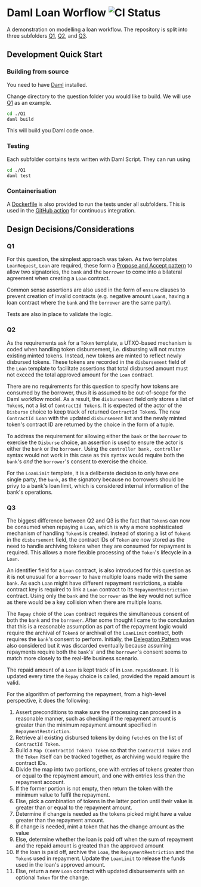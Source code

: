 # Daml Loan Worflow ![CI Status](https://github.com/rexcfnghk/daml-loan-workflow/actions/workflows/docker-image.yml/badge.svg)

A demonstration on modelling a loan workflow. The repository is split into three subfolders [Q1], [Q2], and [Q3].

[Q1]: ./Q1/
[Q2]: ./Q2/
[Q3]: ./Q3/

## Development Quick Start

### Building from source

You need to have [Daml] installed.

[Daml]: https://docs.daml.com

Change directory to the question folder you would like to build. We will use [Q1] as an example.

```bash
cd ./Q1
daml build
```

This will build you Daml code once.

### Testing

Each subfolder contains tests written with Daml Script. They can run using

```bash
cd ./Q1
daml test
```

### Containerisation

A [Dockerfile] is also provided to run the tests under all subfolders. This is used in the [GitHub action] for continuous integration.

[Dockerfile]: ./Dockerfile
[GitHub action]: ./.github/docker-image.yml

## Design Decisions/Considerations

### Q1

For this question, the simplest approach was taken. As two templates `LoanRequest`, `Loan` are required, these form a [Propose and Accept pattern](https://docs.daml.com/daml/patterns/propose-accept.html) to allow two signatories, the `bank` and the `borrower` to come into a bilateral agreement when creating a `Loan` contract.

Common sense assertions are also used in the form of `ensure` clauses to prevent creation of invalid contracts (e.g. negative amount `Loan`s, having a loan contract where the `bank` and the `borrower` are the same party).

Tests are also in place to validate the logic.

### Q2

As the requirements ask for a `Token` template, a UTXO-based mechanism is coded when handling token disbursement, i.e. disbursing will not mutate existing minted tokens. Instead, new tokens are minted to reflect newly disbursed tokens. These tokens are recorded in the `disbursement` field of the `Loan` template to facilitate assertions that total disbursed amount must not exceed the total approved amount for the `Loan` contract.

There are no requirements for this question to specify how tokens are consumed by the borrower, thus it is assumed to be out-of-scope for the Daml workflow model. As a result, the `disbursement` field only stores a list of `Token`s, not a list of `ContractId Token`s. It is expected of the actor of the `Disburse` choice to keep track of returned `ContractId Token`s. The new `ContractId Loan` with the updated `disbursement` list and the newly minted token's contract ID are returned by the choice in the form of a tuple.

To address the requirement for allowing either the `bank` or the `borrower` to exercise the `Disburse` choice, an assertion is used to ensure the actor is either the `bank` or the `borrower`. Using the `controller bank, controller` syntax would not work in this case as this syntax would require both the `bank`'s *and* the `borrower`'s consent to exercise the choice.

For the `LoanLimit` template, it is a deliberate decision to only have one single party, the `bank`, as the signatory because no borrowers should be privy to a bank's loan limit, which is considered internal information of the bank's operations.

### Q3

The biggest difference between Q2 and Q3 is the fact that `Token`s can now be consumed when repaying a `Loan`, which is why a more sophisticated mechanism of handling `Token`s is created. Instead of storing a list of `Token`s in the `disbursement` field, the contract IDs of `Token` are now stored as the need to handle archiving tokens when they are consumed for repayment is required. This allows a more flexible processing of the `Token`'s lifecycle in a `Loan`.

An identifier field for a `Loan` contract, is also introduced for this question as it is not unusual for a `borrower` to have multiple loans made with the same `bank`. As each `Loan` might have different repayment restrictions, a stable contract key is required to link a `Loan` contract to its `RepaymentRestriction` contract. Using only the `bank` and the `borrower` as the key would not suffice as there would be a key collision when there are multiple loans.

The `Repay` choie of the `Loan` contract requires the simultaneous consent of both the `bank` and the `borrower`. After some thought I came to the conclusion that this is a reasonable assumption  as part of the repayment logic would require the archival of `Token`s or archival of the `LoanLimit` contract, both requires the `bank`'s consent to perform. Initially, the [Delegation Pattern](https://docs.daml.com/daml/patterns/delegation.html) was also considered but it was discarded eventually because assuming repayments require both the `bank`'s' and the `borrower`'s consent seems to match more closely to the real-life business scenario.

The repaid amount of a `Loan` is kept track of in `Loan.repaidAmount`. It is updated every time the `Repay` choice is called, provided the repaid amount is valid.

For the algorithm of performing the repayment, from a high-level perspective, it does the following:

1. Assert preconditions to make sure the processing can proceed in a reasonable manner, such as checking if the repayment amount is greater than the minimum repayment amount specified in `RepaymentRestriction`.
2. Retrieve all existing disbursed tokens by doing `fetch`es on the list of `ContractId Token`.
3. Build a `Map (ContractId Token) Token` so that the `ContractId Token` and the `Token` itself can be tracked together, as archiving would require the contract IDs.
4. Divide the map into two portions, one with entries of tokens greater than or equal to the repayment amount, and one with entries less than the repayment account.
5. If the former portion is not empty, then return the token with the minimum value to fulfil the repayment.
6. Else, pick a combination of tokens in the latter portion until their value is greater than or equal to the repayment amount.
7. Determine if change is needed as the tokens picked might have a value greater than the repayment amount.
8. If change is needed, mint a token that has the change amount as the value
9. Else, determine whether the loan is paid off when the sum of repayment and the repaid amount is greated than the approved amount
10. If the loan is paid off, archive the `Loan`, the `RepaymentRestriction` and the `Token`s used in repayment. Update the `LoanLimit` to release the funds used in the loan's approved amount.
11. Else, return a new `Loan` contract with updated disbursements with an optional `Token` for the change.
